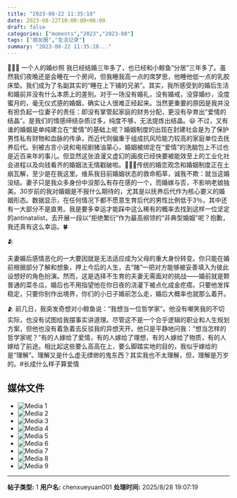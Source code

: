 ```yaml
---
title: "2023-08-22 11:35:18"
date: 2023-08-22T10:00:00+08:00
draft: false
categories: ["moments","2023","2023-08"]
tags: ["朋友圈","生活记录"]
summary: "2023-08-22 11:35:18..."
---
```


👰🏻‍♀️ 一个人的婚纱照
​
​我已经结婚三年多了，也已经和小鲸鱼“分居”三年多了。虽然我们夜晚还是会睡在一个房间，但我睡我高一点的席梦思，他睡他低一点的乳胶床垫。我们成为了名副其实的“睡在上下铺的兄弟”。
​
​其实，我所感受到的婚后生活和婚前并没有什么本质上的差别。对于一场没有婚礼，没有婚戒，没穿婚纱，没度蜜月的，毫无仪式感的婚姻，确实让人很难正经起来。当然更重要的原因是我并没有担负起一位妻子的责任：即没有掌管起家庭的财务分配，更没有孕育出“爱情的结晶”。
​
​是我们的情感缔结杂质过多，纯度不够，无法提炼出结晶。😃 不过，又有谁的婚姻是单纯建立在“爱情”的基础上呢？婚姻制度的出现在封建社会是为了保护男性私有财物和血脉的传承，而近代则偏重于组成抗风险能力较高的家庭单位去抚养后代。别被古言小说和电视剧猪油蒙心，婚姻被绑定在“爱情”的洗脑包上不过也是近百来年的事儿。但显然这张浪漫又虚幻的画皮已经快要被能效至上的工业化社会进程以及向钱看齐的婚姻法无情戳破啦。🎉🎉🎉
​
​传统的婚恋观念和婚姻制度正在土崩瓦解，至少是在我这里。维系我目前婚姻状态的救命稻草，诚我不欺：就当这婚没结。妻子只是我众多身份中没那么有存在感的一个，而婚嫁与否，不影响老娘独美。
​
​30岁前的我对婚姻是不报什么期待的，尤其是以抚养后代作为核心要义的婚姻形态。数据显示，在任何情况下都不愿意生育后代的男性比例低于3％，其中还有一大部分不是直男。我是要多幸运才能踩中这么稀有的概率去找到这样一位坚定的antinatalist，去开展一段以“拒绝繁衍”作为最高纲领的“非典型婚姻”呢？
​
抱歉，我还真有这么幸运。🍀

🫂

夫妻婚后感情恶化的一大要因就是无法适应成为父母的重大身份转变。你只能在婚前根据部分了解和想象，押上今后的人生，去“赌”一把对方能够被妥善填入为彼此设想好的角色扮演。然而，这是选择不生育的夫妻无需面对的挑战——婚前就是颗普通的菜冬瓜，婚后也不用指望他在你日夜的浇灌下被点化成金疙瘩。只要他发挥稳定，只要你别作出境界，你们的小日子婚前怎么走，婚后大概率也就那么着开。

🫂
​
​前几日，我突发奇想对小鲸鱼说：“我想当一位哲学家”。他没有嘲笑我的不切实际，也没有试图给我摆事实讲道理。尽管这不是一个合乎逻辑的职业和人生规划方案，但他也没有着急着去反驳我的异想天开。他只是平静地问我：“想当怎样的哲学家呢？”
​
​有的人嫁给了爱情，有的人嫁给了理想，有的人嫁给了物质，有的人嫁给了前途。相比起这些要么高高在上，要么脚踏实地的目的，我似乎嫁给的是“理解”。理解又是什么虚无缥缈的鬼东西？其实我也不太理解，但，理解是万岁的。
​
​#长成什么样子算爱情

## 媒体文件

- ![Media 1](/Moments/photos/2023-08-22/202308221135180.jpg)
- ![Media 2](/Moments/photos/2023-08-22/202308221135181.jpg)
- ![Media 3](/Moments/photos/2023-08-22/202308221135182.jpg)
- ![Media 4](/Moments/photos/2023-08-22/202308221135183.jpg)
- ![Media 5](/Moments/photos/2023-08-22/202308221135184.jpg)
- ![Media 6](/Moments/photos/2023-08-22/202308221135185.jpg)
- ![Media 7](/Moments/photos/2023-08-22/202308221135186.jpg)
- ![Media 8](/Moments/photos/2023-08-22/202308221135187.jpg)
- ![Media 9](/Moments/photos/2023-08-22/202308221135188.jpg)

---

**帖子类型:** 1
**用户名:** chenxueyuan001
**处理时间:** 2025/8/28 19:07:19